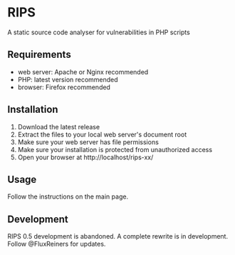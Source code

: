 # RIPS
A static source code analyser for vulnerabilities in PHP scripts

## Requirements
* web server: Apache or Nginx recommended
* PHP: latest version recommended
* browser: Firefox recommended

## Installation
1. Download the latest release
2. Extract the files to your local web server's document root
3. Make sure your web server has file permissions
4. Make sure your installation is protected from unauthorized access
5. Open your browser at http://localhost/rips-xx/

## Usage
Follow the instructions on the main page.

## Development
RIPS 0.5 development is abandoned. A complete rewrite is in development. Follow @FluxReiners for updates.
